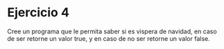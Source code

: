 # Ejercicio 4

Cree un programa que le permita saber si es vispera de navidad, en caso de ser retorne un valor true, y en caso de no ser retorne un valor false.
